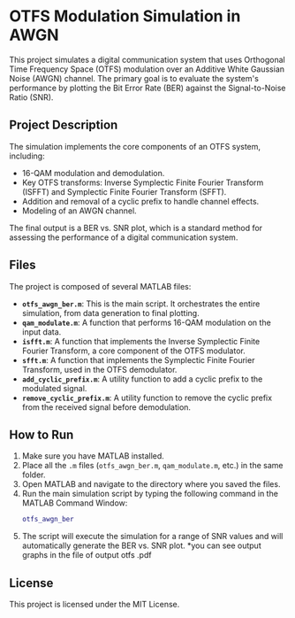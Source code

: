 # OTFS Modulation Simulation in AWGN

This project simulates a digital communication system that uses Orthogonal Time Frequency Space (OTFS) modulation over an Additive White Gaussian Noise (AWGN) channel. The primary goal is to evaluate the system's performance by plotting the Bit Error Rate (BER) against the Signal-to-Noise Ratio (SNR).

## Project Description

The simulation implements the core components of an OTFS system, including:

* 16-QAM modulation and demodulation.
* Key OTFS transforms: Inverse Symplectic Finite Fourier Transform (ISFFT) and Symplectic Finite Fourier Transform (SFFT).
* Addition and removal of a cyclic prefix to handle channel effects.
* Modeling of an AWGN channel.

The final output is a BER vs. SNR plot, which is a standard method for assessing the performance of a digital communication system.

## Files

The project is composed of several MATLAB files:

* **`otfs_awgn_ber.m`**: This is the main script. It orchestrates the entire simulation, from data generation to final plotting.
* **`qam_modulate.m`**: A function that performs 16-QAM modulation on the input data.
* **`isfft.m`**: A function that implements the Inverse Symplectic Finite Fourier Transform, a core component of the OTFS modulator.
* **`sfft.m`**: A function that implements the Symplectic Finite Fourier Transform, used in the OTFS demodulator.
* **`add_cyclic_prefix.m`**: A utility function to add a cyclic prefix to the modulated signal.
* **`remove_cyclic_prefix.m`**: A utility function to remove the cyclic prefix from the received signal before demodulation.

## How to Run

1.  Make sure you have MATLAB installed.
2.  Place all the `.m` files (`otfs_awgn_ber.m`, `qam_modulate.m`, etc.) in the same folder.
3.  Open MATLAB and navigate to the directory where you saved the files.
4.  Run the main simulation script by typing the following command in the MATLAB Command Window:
    ```matlab
    otfs_awgn_ber
    ```
5.  The script will execute the simulation for a range of SNR values and will automatically generate the BER vs. SNR plot.
*you can see output graphs in the file of output otfs .pdf 
## License

This project is licensed under the MIT License.
